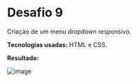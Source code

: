 <h1>Desafio 9</h1>

Criação de um menu dropdown responsivo.

<b>Tecnologias usadas:</b> HTML e CSS.

<b>Resultado:</b>

![image](https://github.com/emanuellisntos/Kick-Modulo1/assets/99870160/345beb7b-bad7-4368-8d98-f4c4ea70d7bf)
